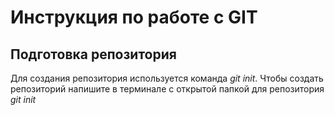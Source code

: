 # Инструкция по работе с GIT

## Подготовка репозитория
Для создания репозитория используется команда *git init*. Чтобы создать репозиторий напишите в терминале с открытой папкой для репозитория *git init*
